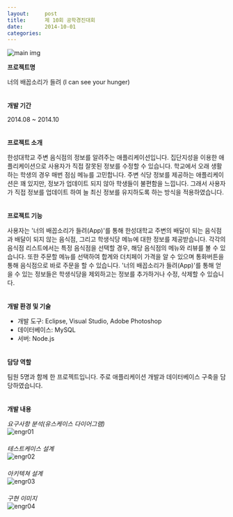 ```yaml
---
layout:     post
title:      제 10회 공학경진대회
date:       2014-10-01
categories:
---
```


![main img](../../../img/project/hsu-engr.png)  
  

**프로젝트명**

너의 배꼽소리가 들려 (I can see your hunger)  
　  

**개발 기간**

2014.08 ~ 2014.10  
　  

**프로젝트 소개**

한성대학교 주변 음식점의 정보를 알려주는 애플리케이션입니다. 집단지성을 이용한 애플리케이션으로 사용자가 직접 잘못된 정보를 수정할 수 있습니다. 학교에서 오래 생활하는 학생의 경우 매번 점심 메뉴를 고민합니다. 주변 식당 정보를 제공하는 애플리케이션은 꽤 있지만, 정보가 업데이트 되지 않아 학생들이 불편함을 느낍니다. 그래서 사용자가 직접 정보를 업데이트 하여 늘 최신 정보를 유지하도록 하는 방식을 적용하였습니다.  
　  

**프로젝트 기능**

사용자는 '너의 배꼽소리가 들려(App)'를 통해 한성대학교 주변의 배달이 되는 음식점과 배달이 되지 않는 음식점, 그리고 학생식당 메뉴에 대한 정보를 제공받습니다. 각각의 음식점 리스트에서는 특정 음식점을 선택할 경우, 해당 음식점의 메뉴와 리뷰를 볼 수 있습니다. 또한 주문할 메뉴를 선택하여 합계와 더치페이 가격을 알 수 있으며 통화버튼을 통해 음식점으로 바로 주문을 할 수 있습니다. '너의 배꼽소리가 들려(App)'를 통해 얻을 수 있는 정보들은 학생식당을 제외하고는 정보를 추가하거나 수정, 삭제할 수 있습니다.  
　  

**개발 환경 및 기술**

* 개발 도구: Eclipse, Visual Studio, Adobe Photoshop  
* 데이터베이스: MySQL  
* 서버: Node.js  
　  

**담당 역할**

팀원 5명과 함께 한 프로젝트입니다. 주로 애플리케이션 개발과 데이터베이스 구축을 담당하였습니다.  
　  

**개발 내용**

*요구사항 분석(유스케이스 다이어그램)*  
![engr01](../../../img/project/hsu-engr01.png)  
　  
*테스트케이스 설계*  
![engr02](../../../img/project/hsu-engr02.png)  
　  
*아키텍쳐 설계*  
![engr03](../../../img/project/hsu-engr03.png)  
　  
*구현 이미지*  
![engr04](../../../img/project/hsu-engr04.png)  
    